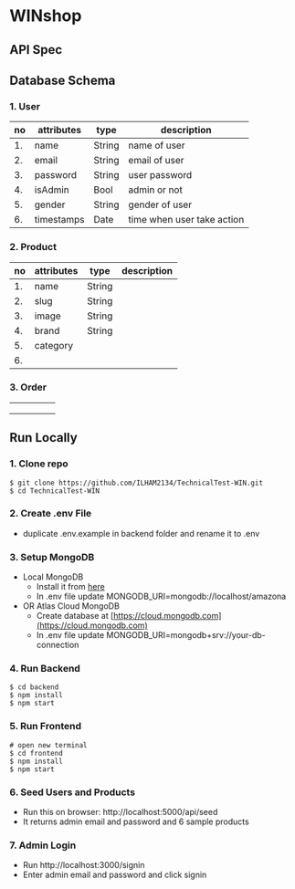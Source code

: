# WINshop

## API Spec

## Database Schema

### 1. User

| no  | attributes | type   | description                |
| --- | ---------- | ------ | -------------------------- |
| 1.  | name       | String | name of user               |
| 2.  | email      | String | email of user              |
| 3.  | password   | String | user password              |
| 4.  | isAdmin    | Bool   | admin or not               |
| 5.  | gender     | String | gender of user             |
| 6.  | timestamps | Date   | time when user take action |

### 2. Product

| no  | attributes | type   | description |
| --- | ---------- | ------ | ----------- |
| 1.  | name       | String |             |
| 2.  | slug       | String |             |
| 3.  | image      | String |             |
| 4.  | brand      | String |             |
| 5.  | category   |        |             |
| 6.  |            |        |             |

### 3. Order

|     |     |     |     |     |
| --- | --- | --- | --- | --- |
|     |     |     |     |     |
|     |     |     |     |     |
|     |     |     |     |     |

## Run Locally

### 1. Clone repo

```
$ git clone https://github.com/ILHAM2134/TechnicalTest-WIN.git
$ cd TechnicalTest-WIN
```

### 2. Create .env File

- duplicate .env.example in backend folder and rename it to .env

### 3. Setup MongoDB

- Local MongoDB
  - Install it from [here](https://www.mongodb.com/try/download/community)
  - In .env file update MONGODB_URI=mongodb://localhost/amazona
- OR Atlas Cloud MongoDB
  - Create database at [https://cloud.mongodb.com](https://cloud.mongodb.com)
  - In .env file update MONGODB_URI=mongodb+srv://your-db-connection

### 4. Run Backend

```
$ cd backend
$ npm install
$ npm start
```

### 5. Run Frontend

```
# open new terminal
$ cd frontend
$ npm install
$ npm start
```

### 6. Seed Users and Products

- Run this on browser: http://localhost:5000/api/seed
- It returns admin email and password and 6 sample products

### 7. Admin Login

- Run http://localhost:3000/signin
- Enter admin email and password and click signin
